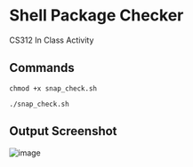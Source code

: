 # Shell Package Checker
CS312 In Class Activity

## Commands
`chmod +x snap_check.sh`

`./snap_check.sh`

## Output Screenshot
![image](https://user-images.githubusercontent.com/82061589/235726911-c3ccbc8b-fa75-4624-bb44-8ec33d3af2f2.png)
